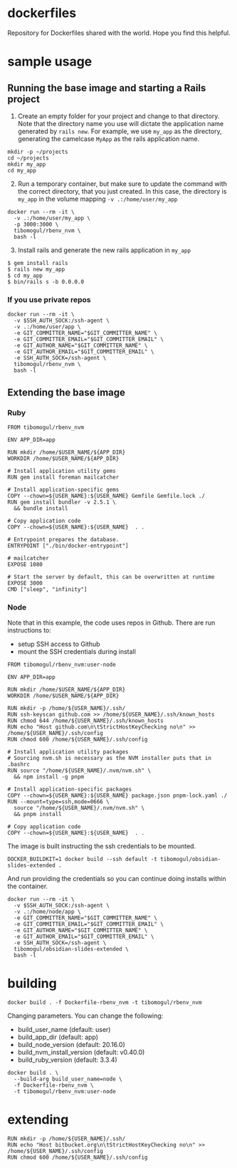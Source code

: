 # dockerfiles
Repository for Dockerfiles shared with the world. Hope you find this helpful.

# sample usage

## Running the base image and starting a Rails project

1. Create an empty folder for your project and change to that directory. Note that the directory name you use will dictate the application name generated by `rails new`. For example, we use `my_app` as the directory, generating the camelcase `MyApp` as the rails application name.
```
mkdir -p ~/projects
cd ~/projects
mkdir my_app
cd my_app
```

2. Run a temporary container, but make sure to update the command with the correct directory, that you just created. In this case, the directory is `my_app` in the volume mapping `-v .:/home/user/my_app`
```
docker run --rm -it \
  -v .:/home/user/my_app \
  -p 3000:3000 \
  tibomogul/rbenv_nvm \
  bash -l
```

3. Install rails and generate the new rails application in `my_app`
```
$ gem install rails
$ rails new my_app
$ cd my_app
$ bin/rails s -b 0.0.0.0
```

### If you use private repos

```
docker run --rm -it \
  -v $SSH_AUTH_SOCK:/ssh-agent \
  -v .:/home/user/app \
  -e GIT_COMMITTER_NAME="$GIT_COMMITTER_NAME" \
  -e GIT_COMMITTER_EMAIL="$GIT_COMMITTER_EMAIL" \
  -e GIT_AUTHOR_NAME="$GIT_COMMITTER_NAME" \
  -e GIT_AUTHOR_EMAIL="$GIT_COMMITTER_EMAIL" \
  -e SSH_AUTH_SOCK=/ssh-agent \
  tibomogul/rbenv_nvm \
  bash -l
```

## Extending the base image

### Ruby

```
FROM tibomogul/rbenv_nvm

ENV APP_DIR=app

RUN mkdir /home/$USER_NAME/${APP_DIR}
WORKDIR /home/$USER_NAME/${APP_DIR}

# Install application utility gems
RUN gem install foreman mailcatcher

# Install application-specific gems
COPY --chown=${USER_NAME}:${USER_NAME} Gemfile Gemfile.lock ./
RUN gem install bundler -v 2.5.1 \
  && bundle install

# Copy application code
COPY --chown=${USER_NAME}:${USER_NAME}  . .

# Entrypoint prepares the database.
ENTRYPOINT ["./bin/docker-entrypoint"]

# mailcatcher
EXPOSE 1080

# Start the server by default, this can be overwritten at runtime
EXPOSE 3000
CMD ["sleep", "infinity"]
```

### Node
Note that in this example, the code uses repos in Github. There are run instructions to:
- setup SSH access to Github
- mount the SSH credentials during install
```
FROM tibomogul/rbenv_nvm:user-node

ENV APP_DIR=app

RUN mkdir /home/$USER_NAME/${APP_DIR}
WORKDIR /home/$USER_NAME/${APP_DIR}

RUN mkdir -p /home/${USER_NAME}/.ssh/
RUN ssh-keyscan github.com >> /home/${USER_NAME}/.ssh/known_hosts
RUN chmod 644 /home/${USER_NAME}/.ssh/known_hosts
RUN echo "Host github.com\n\tStrictHostKeyChecking no\n" >> /home/${USER_NAME}/.ssh/config
RUN chmod 600 /home/${USER_NAME}/.ssh/config

# Install application utility packages
# Sourcing nvm.sh is necessary as the NVM installer puts that in .bashrc
RUN source "/home/${USER_NAME}/.nvm/nvm.sh" \
  && npm install -g pnpm

# Install application-specific packages
COPY --chown=${USER_NAME}:${USER_NAME} package.json pnpm-lock.yaml ./
RUN --mount=type=ssh,mode=0666 \
  source "/home/${USER_NAME}/.nvm/nvm.sh" \
  && pnpm install

# Copy application code
COPY --chown=${USER_NAME}:${USER_NAME}  . .
```
The image is built instructing the ssh credentials to be mounted.
```
DOCKER_BUILDKIT=1 docker build --ssh default -t tibomogul/obsidian-slides-extended .
```
And run providing the credentials so you can continue doing installs within the container.
```
docker run --rm -it \
  -v $SSH_AUTH_SOCK:/ssh-agent \
  -v .:/home/node/app \
  -e GIT_COMMITTER_NAME="$GIT_COMMITTER_NAME" \
  -e GIT_COMMITTER_EMAIL="$GIT_COMMITTER_EMAIL" \
  -e GIT_AUTHOR_NAME="$GIT_COMMITTER_NAME" \
  -e GIT_AUTHOR_EMAIL="$GIT_COMMITTER_EMAIL" \
  -e SSH_AUTH_SOCK=/ssh-agent \
  tibomogul/obsidian-slides-extended \
  bash -l
```


# building

```
docker build . -f Dockerfile-rbenv_nvm -t tibomogul/rbenv_nvm
```

Changing parameters. You can change the following:
- build_user_name (default: user)
- build_app_dir (default: app)
- build_node_version (default: 20.16.0)
- build_nvm_install_version (default: v0.40.0)
- build_ruby_version (default: 3.3.4)
```
docker build . \
  --build-arg build_user_name=node \
  -f Dockerfile-rbenv_nvm \
  -t tibomogul/rbenv_nvm:user-node
```

# extending

```
RUN mkdir -p /home/${USER_NAME}/.ssh/
RUN echo "Host bitbucket.org\n\tStrictHostKeyChecking no\n" >> /home/${USER_NAME}/.ssh/config
RUN chmod 600 /home/${USER_NAME}/.ssh/config
```
